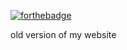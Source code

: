 [![forthebadge](https://forthebadge.com/images/badges/built-with-swag.svg)](https://forthebadge.com)

old version of my website
